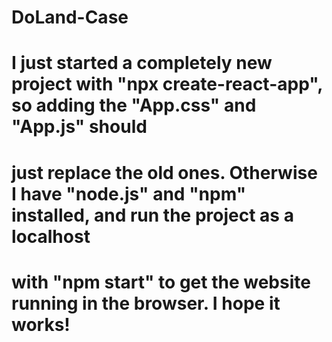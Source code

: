# DoLand-Case

# I just started a completely new project with "npx create-react-app", so adding the "App.css" and "App.js" should 
# just replace the old ones. Otherwise I have "node.js" and "npm" installed, and run the project as a localhost 
# with "npm start" to get the website running in the browser. I hope it works!
